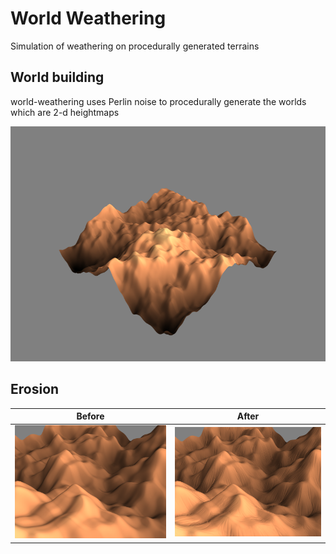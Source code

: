 # World Weathering

Simulation of weathering on procedurally generated terrains

## World building

world-weathering uses Perlin noise to procedurally generate the worlds which are 2-d heightmaps

![worldpicture](ReadmeContent/pre_erosion_snapshot.png)

## Erosion

Before                       |  After
:---------------------------:|:-----------------------------:
![](ReadmeContent/before.png)|  ![](ReadmeContent/after.png)

